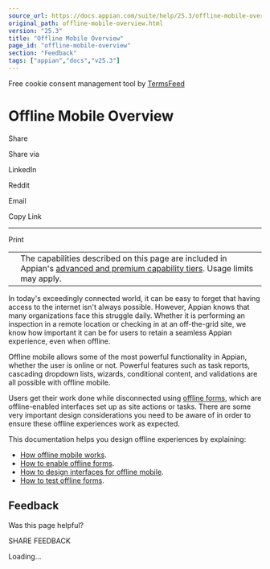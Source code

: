 ```yaml
---
source_url: https://docs.appian.com/suite/help/25.3/offline-mobile-overview.html
original_path: offline-mobile-overview.html
version: "25.3"
title: "Offline Mobile Overview"
page_id: "offline-mobile-overview"
section: "Feedback"
tags: ["appian","docs","v25.3"]
---
```



Free cookie consent management tool by [TermsFeed](https://www.termsfeed.com/)

# Offline Mobile Overview

Share

Share via

LinkedIn

Reddit

Email

Copy Link

* * *

Print

<table><tbody><tr><td><i class="fa fa-info-circle" aria-hidden="true"></i></td><td>The capabilities described on this page are included in Appian's <a href="/suite/help/25.3/Appian_Tiers.html">advanced and premium capability tiers</a>. Usage limits may apply.</td></tr></tbody></table>

In today's exceedingly connected world, it can be easy to forget that having access to the internet isn't always possible. However, Appian knows that many organizations face this struggle daily. Whether it is performing an inspection in a remote location or checking in at an off-the-grid site, we know how important it can be for users to retain a seamless Appian experience, even when offline.

Offline mobile allows some of the most powerful functionality in Appian, whether the user is online or not. Powerful features such as task reports, cascading dropdown lists, wizards, conditional content, and validations are all possible with offline mobile.

Users get their work done while disconnected using [offline forms](how-offline-mobile-works.html#the-building-blocks-of-offline-forms), which are offline-enabled interfaces set up as site actions or tasks. There are some very important design considerations you need to be aware of in order to ensure these offline experiences work as expected.

This documentation helps you design offline experiences by explaining:

-   [How offline mobile works](how-offline-mobile-works.html).
-   [How to enable offline forms](enable-offline-actions-and-tasks.html).
-   [How to design interfaces for offline mobile](offline-mobile-design-best-practices.html).
-   [How to test offline forms](testing-offline-actions-and-tasks.html).

## Feedback

Was this page helpful?

SHARE FEEDBACK

Loading...